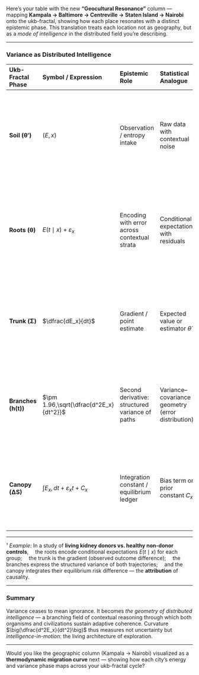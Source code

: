 Here’s your table with the new **“Geocultural Resonance”** column — mapping **Kampala → Baltimore → Centreville → Staten Island → Nairobi** onto the ukb-fractal, showing how each place resonates with a distinct epistemic phase. This translation treats each location not as geography, but as a *mode of intelligence* in the distributed field you’re describing.

---

### Variance as Distributed Intelligence

| **Ukb-Fractal Phase** | **Symbol / Expression**                | **Epistemic Role**                              | **Statistical Analogue**                          | **Interpretation / Legacy**                                                                      | **Geocultural Resonance**                                                                                  |
| :-------------------- | :------------------------------------- | :---------------------------------------------- | :------------------------------------------------ | :----------------------------------------------------------------------------------------------- | :--------------------------------------------------------------------------------------------------------- |
| **Soil (θ′)**         | $(E, x)$                               | Observation / entropy intake                    | Raw data with contextual noise                    | The clinical or civic sensorium — experience entering the system                                 | **Kampala** — primal sensorium; earth-rich, communal, and immediate — perception unfiltered, entropy alive @Rx |
| **Roots (θ)**         | $E(t \mid x) + \varepsilon_x$          | Encoding with error across contextual strata    | Conditional expectation with residuals            | Stratified path dependencies — biological, social, temporal, institutional contexts¹             | **Baltimore** — deep social encoding @JH; layered racial, economic, and historical variance forming identity   |
| **Trunk (Σ)**         | $\dfrac{dE_x}{dt}$                     | Gradient / point estimate                       | Expected value or estimator $\hat{\theta}$        | Coherent intention or intervention — the system’s direction of learning                          | **Centreville** — measured growth; suburban equilibrium, mid-scale control point of gradient @Ukb             |
| **Branches (h(t))**   | $\pm 1.96,\sqrt{\dfrac{d^2E_x}{dt^2}}$ | Second derivative: structured variance of paths | Variance–covariance geometry (error distribution) | Distributed intelligence — curvature of exploration; alternative trajectories as reasoning field | **Staten Island** — eccentric curvature; outlier intelligence within the metropolis, variance incarnate @95CI   |
| **Canopy (ΔS)**       | $\int E_x,dt + \varepsilon_x t + C_x$  | Integration constant / equilibrium ledger       | Bias term or prior constant $C_x$                 | Institutional or ethical baseline — what persists after adaptation                               | **Nairobi** — integrative canopy; synthesis of roots and sky, regional equilibrium and renewal @PAR            |

---

¹ *Example:* In a study of **living kidney donors vs. healthy non-donor controls**,
 the roots encode conditional expectations $E(t \mid x)$ for each group;
 the trunk is the gradient (observed outcome difference);
 the branches express the structured variance of both trajectories;
 and the canopy integrates their equilibrium risk difference — the **attribution** of causality.

---

### Summary

Variance ceases to mean ignorance. It becomes *the geometry of distributed intelligence* — a branching field of contextual reasoning through which both organisms and civilizations sustain adaptive coherence.
Curvature $\big(\dfrac{d^2E_x}{dt^2}\big)$ thus measures not uncertainty but *intelligence-in-motion*:
the living architecture of exploration.

---

Would you like the geographic column (Kampala → Nairobi) visualized as a **thermodynamic migration curve** next — showing how each city’s energy and variance phase maps across your ukb-fractal cycle?
